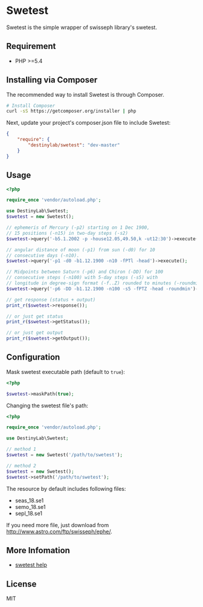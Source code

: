 # Swetest

Swetest is the simple wrapper of swisseph library's swetest.

## Requirement

 - PHP >=5.4

## Installing via Composer

The recommended way to install Swetest is through Composer.

```bash
# Install Composer
curl -sS https://getcomposer.org/installer | php
```

Next, update your project's composer.json file to include Swetest:

```json
{
    "require": {
        "destinylab/swetest": "dev-master"
    }
}
```

## Usage

```php
<?php

require_once 'vendor/autoload.php';

use DestinyLab\Swetest;
$swetest = new Swetest();

// ephemeris of Mercury (-p2) starting on 1 Dec 1900,
// 15 positions (-n15) in two-day steps (-s2)
$swetest->query('-b5.1.2002 -p -house12.05,49.50,k -ut12:30')->execute();

// angular distance of moon (-p1) from sun (-d0) for 10
// consecutive days (-n10).
$swetest->query('-p1 -d0 -b1.12.1900 -n10 -fPTl -head')->execute();

// Midpoints between Saturn (-p6) and Chiron (-DD) for 100
// consecutive steps (-n100) with 5-day steps (-s5) with
// longitude in degree-sign format (-f..Z) rounded to minutes (-roundmin)
$swetest->query('-p6 -DD -b1.12.1900 -n100 -s5 -fPTZ -head -roundmin')->execute();

// get response (status + output)
print_r($swetest->response());

// or just get status
print_r($swetest->getStatus());

// or just get output
print_r($swetest->getOutput());
```

## Configuration

Mask swetest executable path (default to `true`):

```php
<?php

$swetest->maskPath(true);
```

Changing the swetest file's path:

```php
<?php

require_once 'vendor/autoload.php';

use DestinyLab\Swetest;

// method 1
$swetest = new Swetest('/path/to/swetest');

// method 2
$swetest = new Swetest();
$swetest->setPath('/path/to/swetest');
```

The resource by default includes following files:
 - seas_18.se1
 - semo_18.se1
 - sepl_18.se1

If you need more file, just download from <http://www.astro.com/ftp/swisseph/ephe/>.

## More Infomation

 - [swetest help](http://www.astro.com/cgi/swetest.cgi?arg=-h&p=0)

## License

MIT